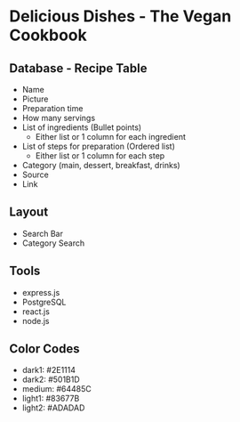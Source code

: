 # Delicious Dishes - The Vegan Cookbook

## Database - Recipe Table
- Name
- Picture
- Preparation time
- How many servings
- List of ingredients (Bullet points)
    * Either list or 1 column for each ingredient
- List of steps for preparation (Ordered list)
    * Either list or 1 column for each step
- Category (main, dessert, breakfast, drinks)
- Source
- Link

## Layout
- Search Bar
- Category Search

## Tools
- express.js
- PostgreSQL
- react.js
- node.js

## Color Codes
- dark1: #2E1114
- dark2: #501B1D
- medium: #64485C
- light1: #83677B
- light2: #ADADAD
